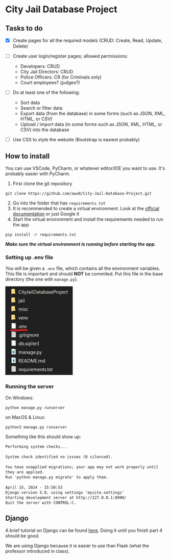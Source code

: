 # City Jail Database Project

## Tasks to do
- [x] Create pages for all the required models (CRUD: Create, Read, Update, Delete)
- [ ] Create user login/register pages; allowed permissions:
   - Developers: CRUD
   - City Jail Directors: CRUD
   - Police Officers: CR (for Criminals only)
   - Court employees? (judges?)
- [ ] Do at least one of the following:
   -  Sort data 
   - Search or filter data 
   - Export data (from the database) in some forms (such as JSON, XML, HTML, or CSV)
   - Upload / import data (in some forms such as JSON, XML, HTML, or CSV) into the database
- [ ] Use CSS to style the website (Bootstrap is easiest probably)


## How to install

You can use VSCode, PyCharm, or whatever editor/IDE you want to use.
It's probably easier with PyCharm.

1. First clone the git repository

```
git clone https://github.com/awu0/City-Jail-Database-Project.git
```

2. Go into the folder that has `requirements.txt`
3. It is recommended to create a virtual environment. Look at
   the [official documentation](https://docs.python.org/3/library/venv.html) or just Google it
4. Start the virtual environment and install the requirements needed to run the app

```
pip install -r requirements.txt
```

***Make sure the virtual environment is running before starting the app.***

### Setting up .env file

You will be given a `.env` file, which contains all the environment variables. This file is important and should **NOT**
be commited. Put this file in the base directory (the one with `manage.py`).

![img.png](misc/folder_with_env_file.png)

### Running the server
On Windows:
```
python manage.py runserver
```

on MacOS & Linux:
```
python3 manage.py runserver
```

Something like this should show up:
```
Performing system checks...

System check identified no issues (0 silenced).

You have unapplied migrations; your app may not work properly until they are applied.
Run 'python manage.py migrate' to apply them.

April 15, 2024 - 15:50:53
Django version 5.0, using settings 'mysite.settings'
Starting development server at http://127.0.0.1:8000/
Quit the server with CONTROL-C.
```
## Django

A brief tutorial on Django can be found [here](https://docs.djangoproject.com/en/5.0/intro/tutorial01/). Doing it until you finish part 4 should be good.

We are using Django because it is easier to use than Flask (what the professor introduced in class).
